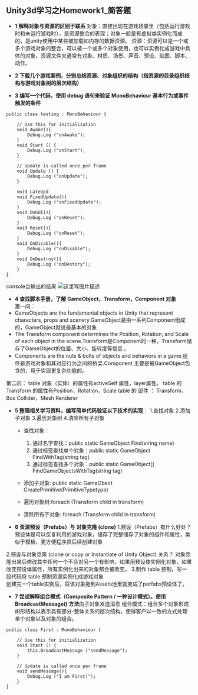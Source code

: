 ## Unity3d学习之Homework1_简答题 ##
 * **1  解释对象与资源的区别于联系**
   对象：直接出现在游戏场景里（包括运行游戏时和未运行游戏时），是资源整合的表现；对象一般是有虚拟类实例化而成的，是unity使用中某些被加载如内存的数据资源。
资源：资源可以是一个或多个游戏对象的整合，可以被一个或多个对象使用，也可以实例化成游戏中具体的对象，资源文件夹通常有对象、材质、场景、声音、预设、贴图、脚本、动作。

 *  **2 下载几个游戏案例，分别总结资源、对象组织的结构（指资源的目录组织结构与游戏对象树的层次结构）**
 
 * **3 编写一个代码，使用 debug 语句来验证 MonoBehaviour 基本行为或事件触发的条件**

```
public class testing : MonoBehaviour {

    // Use this for initialization
    void Awake(){
        Debug.Log ("onAwake");
    }
    void Start () {
        Debug.Log ("onStart");
    }
    
    // Update is called once per frame
    void Update () {
        Debug.Log ("onUpdate");
    }

	void LateUpd
    void FixedUpdate(){
        Debug.Log ("onFixedUpdate");
    }
    void OnGUI(){
        Debug.Log ("onReset");
    }
    void Reset(){
        Debug.Log ("onReset");
    }
    void OnDisable(){
        Debug.Log ("onDisable");
    }
    void OnDestroy(){
        Debug.Log ("onDestory");
    }
} 

```


console台输出的结果
![这里写图片描述](https://img-blog.csdn.net/20180325125922502?watermark/2/text/aHR0cHM6Ly9ibG9nLmNzZG4ubmV0L2tlMTk1MDUyMzQ5MQ==/font/5a6L5L2T/fontsize/400/fill/I0JBQkFCMA==/dissolve/70)

* **4 查找脚本手册，了解 GameObject，Transform，Component 对象**   
	第一问： 
 * GameObjects are the fundamental objects in Unity that represent characters, props and scenery.GameObject是由一系列Component组成的，GameObject就说最基本的对象
 * The Transform component determines the Position, Rotation, and Scale of each object in the scene.Transform是Component的一种，Transform储存了GameObject的位置、大小、旋转度等信息  。    
 * Components are the nuts & bolts of objects and behaviors in a game.组件是游戏对象和其对应行为之间的桥梁.Component 主要是被GameObject包含的，用于实现更复杂功能的。
 
 第二问：
 table 对象（实体）的属性有activeSelf 属性，layer属性。
 table 的 Transform 的属性有Position，Rotation，Scale
 table 的 部件 ： Transform，Box Collider，Mesh Renderer


* **5 整理相关学习资料，编写简单代码验证以下技术的实现**：
	1.查找对象
2.添加子对象
3.遍历对象树
4.清除所有子对象
	* 查找对象：
		1. 通过名字查找：public static GameObject Find(string name)
		2.  通过标签查找单个对象：public static GameObject FindWithTag(string tag)
		3. 通过标签查找多个对象：public static GameObject[] FindGameObjectsWithTag(string tag)  
		
    * 添加子对象: public static GameObect CreatePrimitive(PrimitiveTypetype)
    * 遍历对象树:foreach (Transform child in transform) 
    * 清除所有子对象: foreach (Transform child in transform)   

* **6 资源预设（Prefabs）与 对象克隆 (clone)**
1.预设（Prefabs）有什么好处？
	预设体是可以反复利用的游戏对象，储存了完整储存了对象的组件和属性，类似于模板，更方便程序员后续创建对象
	
 2.预设与对象克隆 (clone or copy or Instantiate of Unity Object) 关系？
 对象克隆出来后修改其中任何一个不会对另一个有影响，如果用预设体实例化对象，如果改变预设体属性，所有实例化出来的对象都会被改变。
3.制作 table 预制，写一段代码将 table 预制资源实例化成游戏对象  
创建完一个table实例后，将该对象拖到Assets池里就变成了perfabs预设体了。

* **7 尝试解释组合模式（Composite Pattern / 一种设计模式）。使用 BroadcastMessage() 方法**向子对象发送消息
	组合模式：组合多个对象形成树形结构以表示具有部分-整体关系的层次结构，使得客户以一致的方式处理单个对象以及对象的组合。

```
public class First : MonoBehaviour {

	// Use this for initialization
	void Start () {
		this.BroadcastMessage ("sendMessage");
	}
	
	// Update is called once per frame
	void sendMessage(){
		Debug.Log ("I am First!");
	}
}
```
